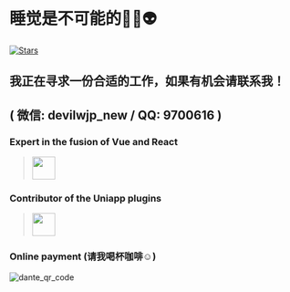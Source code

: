 # 睡觉是不可能的🥷🐼👽
[![Stars](https://img.shields.io/github/stars/devilwjp.svg?affiliations=OWNER,COLLABORATOR,ORGANIZATION_MEMBER&style=for-the-badge)](https://github.com/devilwjp)

## 我正在寻求一份合适的工作，如果有机会请联系我！  
## ( 微信: devilwjp_new / QQ: 9700616 )   

### Expert in the fusion of Vue and React  
> <a href="https://github.com/devilwjp/veaury" target="_blank"><img width=40 src="https://github.com/devilwjp/VueReact/assets/38802722/dd7ccd14-4e02-4f4c-bf59-bc0f95088d82"/></a>  
### Contributor of the Uniapp plugins  
> <img width=40 src="https://user-images.githubusercontent.com/38802722/170316099-9fe34d54-453e-4c3a-9d1b-bf5630141c4d.png"/>  
### Online payment (请我喝杯咖啡☺️)
![dante_qr_code](https://github.com/devilwjp/devilwjp/assets/38802722/56236efc-93fe-485d-8867-fad843cbcf05)

